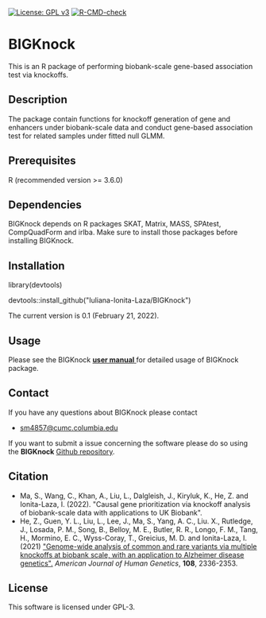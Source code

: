 [![License: GPL v3](https://img.shields.io/badge/License-GPLv3-blue.svg)](https://www.gnu.org/licenses/gpl-3.0)
[![R-CMD-check](https://github.com/Iuliana-Ionita-Laza/BIGKnock/workflows/R-CMD-check/badge.svg)](https://github.com/Iuliana-Ionita-Laza/BIGKnock/actions)

# BIGKnock 
This is an R package of performing biobank-scale gene-based association test via knockoffs.

## Description
The package contain functions for knockoff generation of gene and enhancers under biobank-scale data and conduct gene-based association test for related samples under fitted null GLMM.

## Prerequisites
R (recommended version >= 3.6.0)

## Dependencies
BIGKnock depends on R packages SKAT, Matrix, MASS, SPAtest, CompQuadForm and irlba. Make sure to install those packages before installing BIGKnock.
    
## Installation
library(devtools) 

devtools::install_github("Iuliana-Ionita-Laza/BIGKnock")

The current version is 0.1 (February 21, 2022).

## Usage
Please see the BIGKnock <a href="https://github.com/Iuliana-Ionita-Laza/BIGKnock/blob/master/BIGKnock_0.1.pdf"> **user manual** </a> for detailed usage of BIGKnock package. 

## Contact
If you have any questions about BIGKnock please contact

- <sm4857@cumc.columbia.edu>

If you want to submit a issue concerning the software please do so using the **BIGKnock** [Github repository](https://github.com/Iuliana-Ionita-Laza/BIGKnock/issues).


## Citation
* Ma, S., Wang, C., Khan, A., Liu, L., Dalgleish, J., Kiryluk, K., He, Z. and Ionita-Laza, I. (2022). "Causal gene prioritization via knockoff analysis of biobank-scale data with applications to UK Biobank". 
* He, Z., Guen, Y. L., Liu, L., Lee, J., Ma, S., Yang, A. C.,  Liu. X., Rutledge, J., Losada, P. M., Song, B., Belloy, M. E., Butler, R. R., Longo, F. M., Tang, H., Mormino, E. C., Wyss-Coray, T., Greicius, M. D. and Ionita-Laza, I. (2021) ["Genome-wide analysis of common and rare variants via multiple knockoffs at biobank scale, with an application to Alzheimer disease genetics".](https://doi.org/10.1016/j.ajhg.2021.10.009) _American Journal of Human Genetics_, **108**, 2336-2353.


## License
This software is licensed under GPL-3.
